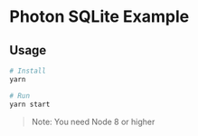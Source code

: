 # Photon SQLite Example

## Usage

```bash
# Install
yarn

# Run
yarn start
```

> Note: You need Node 8 or higher
